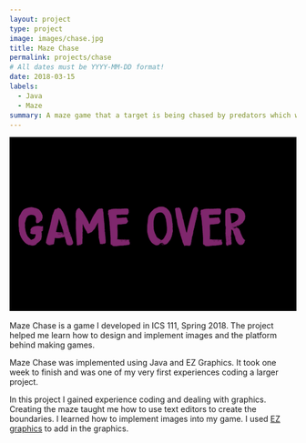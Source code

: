 ```yaml
---
layout: project
type: project
image: images/chase.jpg
title: Maze Chase
permalink: projects/chase
# All dates must be YYYY-MM-DD format!
date: 2018-03-15
labels:
  - Java
  - Maze
summary: A maze game that a target is being chased by predators which was made in ICS 111.
---
```

<img class="ui medium right floated rounded image" src="/images/over.jpg">

Maze Chase is a game I developed in ICS 111, Spring 2018. The project helped me learn how to design and implement images and the platform behind making games.

Maze Chase was implemented using Java and EZ Graphics. It took one week to finish and was one of my very first experiences coding a larger project.

In this project I gained experience coding and dealing with graphics. Creating the maze taught me how to use text editors to create the boundaries. I learned how to implement images into my game. I used [EZ graphics](http://www2.hawaii.edu/~dylank/ics111/) to add in the graphics. 
 
